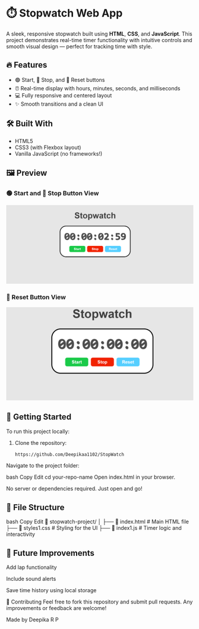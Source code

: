 # ⏱️ Stopwatch Web App

A sleek, responsive stopwatch built using **HTML**, **CSS**, and **JavaScript**. This project demonstrates real-time timer functionality with intuitive controls and smooth visual design — perfect for tracking time with style.

## 🔥 Features

- 🟢 Start, 🔴 Stop, and 🔄 Reset buttons
- ⏰ Real-time display with hours, minutes, seconds, and milliseconds
- 💻 Fully responsive and centered layout
- ✨ Smooth transitions and a clean UI

## 🛠️ Built With

- HTML5
- CSS3 (with Flexbox layout)
- Vanilla JavaScript (no frameworks!)

## 🖼️ Preview

### 🟢 Start and 🔴 Stop Button View
![Start and Stop Preview](https://github.com/Deepikaa1102/StopWatch/blob/main/Working%20images/Start%20and%20stop.png)

### 🔁 Reset Button View
![Reset Preview](https://github.com/Deepikaa1102/StopWatch/blob/main/Working%20images/Reset.png)

## 🚀 Getting Started

To run this project locally:

1. Clone the repository:
   ```bash
   https://github.com/Deepikaa1102/StopWatch
Navigate to the project folder:

bash
Copy
Edit
cd your-repo-name
Open index.html in your browser.

No server or dependencies required. Just open and go!

## 📂 File Structure
bash
Copy
Edit
📁 stopwatch-project/
│
├── 📄 index.html        # Main HTML file
├── 📄 styles1.css       # Styling for the UI
├── 📄 index1.js         # Timer logic and interactivity

## 🎯 Future Improvements
Add lap functionality

Include sound alerts

Save time history using local storage

🤝 Contributing
Feel free to fork this repository and submit pull requests. Any improvements or feedback are welcome!

Made by   Deepika R P

